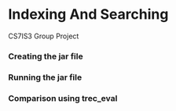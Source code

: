 # Indexing And Searching

CS7IS3 Group Project

### Creating the jar file



### Running the jar file



### Comparison using trec_eval


